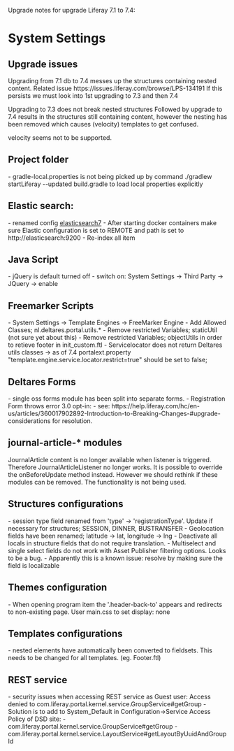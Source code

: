 Upgrade notes for upgrade Liferay 7.1 to 7.4:


<h1>System Settings</h1>

<h2>Upgrade issues</h2>
Upgrading from 7.1 db to 7.4 messes up the structures containing nested content. Related issue https://issues.liferay.com/browse/LPS-134191
If this persists we must look into 1st upgrading to 7.3 and then 7.4

Upgrading to 7.3 does not break nested structures 
Followed by upgrade to 7.4 results in the structures still containing content, however the nesting has been removed
which causes (velocity) templates to get confused.

velocity seems not to be supported.

<h2>Project folder</h2>
- gradle-local.properties is not being picked up by command ./gradlew startLiferay 
  --updated build.gradle to load local properties explicitly

<h2>Elastic search:</h2>
- renamed config <a href="./configs/docker/osgi/configs/com.liferay.portal.search.elasticsearch7.configuration.ElasticsearchConfiguration.config" >elasticsearch7</a>
- After starting docker containers make sure Elastic configuration is set to REMOTE and path is set to http://elasticsearch:9200
- Re-index all item

<h2>Java Script</h2>
- jQuery is default turned off
- switch on: System Settings -> Third Party -> JQuery -> enable

<h2>Freemarker Scripts</h2>
- System Settings -> Template Engines -> FreeMarker Engine
- Add Allowed Classes; nl.deltares.portal.utils.*
- Remove restricted Variables; staticUtil (not sure yet about this)
- Remove restricted Variables; objectUtils in order to retieve footer in init_custom.ftl
- Servicelocator does not return Deltares utils classes -> as of 7.4 portalext.property "template.engine.service.locator.restrict=true" 
  should be set to false;

<h2>Deltares Forms</h2>
- single oss forms module has been split into separate forms.
- Registration Form throws error 3.0 opt-in:
  - see: https://help.liferay.com/hc/en-us/articles/360017902892-Introduction-to-Breaking-Changes-#upgrade-considerations for resolution.

<h2>journal-article-* modules</h2>
<p>
JournalArticle content is no longer available when listener is triggered. Therefore JournalArticleListener no longer works.
It is possible to override the onBeforeUpdate method instead. However we should rethink if these modules 
can be removed. The functionality is not being used.
</p> 

<h2>Structures configurations</h2>
- session type field renamed from 'type' -> 'registrationType'. Update if necessary for structures; SESSION, DINNER, BUSTRANSFER
- Geolocation fields have been renamed; latitude -> lat, longitude -> lng
- Deactivate all locals in structure fields that do not require translation.
- Multiselect and single select fields do not work with Asset Publisher filtering options. Looks to be a bug. 
  - Apparently this is a known issue: resolve by making sure the field is localizable

<h2>Themes configuration</h2>
- When opening program item the '.header-back-to' appears and redirects to non-existing page. User main.css to set display: none 

<h2>Templates configurations</h2>
- nested elements have automatically been converted to fieldsets. This needs to be changed for all templates. (eg. Footer.ftl)

<h2>REST service</h2>
- security issues when accessing REST service as Guest user:  Access denied to com.liferay.portal.kernel.service.GroupService#getGroup
  - Solution is to add to System_Default in Configuration->Service Access Policy of DSD site: 
    - com.liferay.portal.kernel.service.GroupService#getGroup
    - com.liferay.portal.kernel.service.LayoutService#getLayoutByUuidAndGroupId